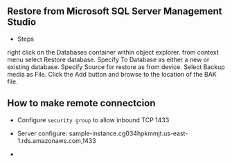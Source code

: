 

## Restore from Microsoft SQL Server Management Studio

* Steps

right click on the Databases container within object explorer.
from context menu select Restore database.
Specify To Database as either a new or existing database.
Specify Source for restore as from device.
Select Backup media as File.
Click the Add button and browse to the location of the BAK file.

## How to make remote connectcion

* Configure `security group` to allow inbound TCP 1433

* Server configure: sample-instance.cg034hpkmmjt.us-east-1.rds.amazonaws.com,1433

*